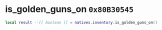 # is_golden_guns_on `0x80B30545`

```lua
local result --[[ boolean ]] = natives.inventory.is_golden_guns_on()
```